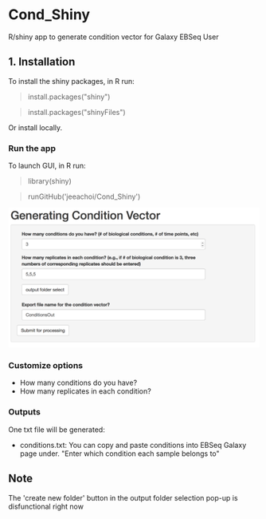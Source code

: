 # Cond_Shiny

R/shiny app to generate condition vector for Galaxy EBSeq User

## 1. Installation

To install the shiny packages, in R run: 

> install.packages("shiny")

> install.packages("shinyFiles")

Or install locally.

### Run the app
To launch GUI, in R run:

> library(shiny)

> runGitHub('jeeachoi/Cond_Shiny')

![Screenshot](https://github.com/jeeachoi/Cond_Shiny/blob/master/figs/condscreen.png)


### Customize options

- How many conditions do you have? 
- How many replicates in each condition?

### Outputs
One txt file will be generated:
- conditions.txt: You can copy and paste conditions into EBSeq Galaxy page under. "Enter which condition each sample belongs to"
## Note
The 'create new folder' button in the output folder selection pop-up is disfunctional right now



